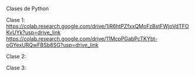 Clases de Python

Clase 1:
https://colab.research.google.com/drive/1iR6htPZfxxQMoFzBstFWjoVdTFOKvUYk?usp=drive_link
https://colab.research.google.com/drive/11McpPGabPcTKYbt-oGYexURQwFBSb8SG?usp=drive_link

Clase 2:


Clase 3:

